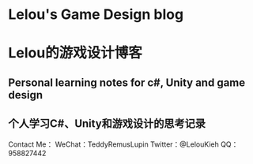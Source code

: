 # Lelou's Game Design blog 
# Lelou的游戏设计博客
## Personal learning notes for c#, Unity and game design 
## 个人学习C#、Unity和游戏设计的思考记录
</b>Contact Me：
</b>WeChat：TeddyRemusLupin
</b>Twitter：@LelouKieh
</b>QQ：958827442

